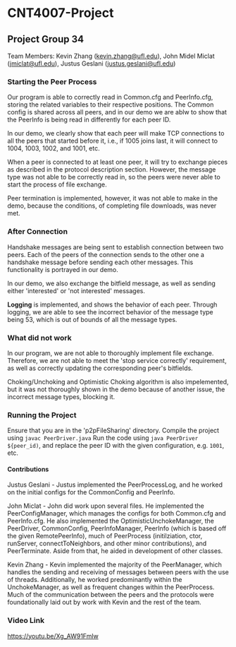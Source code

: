 # CNT4007-Project

## Project Group 34
Team Members: Kevin Zhang (kevin.zhang@ufl.edu), John Midel Miclat (jmiclat@ufl.edu), Justus Geslani (justus.geslani@ufl.edu)


### Starting the Peer Process
Our program is able to correctly read in Common.cfg and PeerInfo.cfg, storing the related variables to their respective positions.
The Common config is shared across all peers, and in our demo we are ablw to show that the PeerInfo is being read in differently for each peer ID.

In our demo, we clearly show that each peer will make TCP connections to all the peers that started before it, i.e., if 1005 joins last, it will connect to 1004, 1003, 1002, and 1001, etc.

When a peer is connected to at least one peer, it will try to exchange pieces as described in the protocol description section. However, the message type was not able to be correctly read in, so the peers were never able to start the process of file exchange.

Peer termination is implemented, however, it was not able to make in the demo, because the conditions, of completing file downloads, was never met.

### After Connection
Handshake messages are being sent to establish connection between two peers. Each of the peers of the connection sends to the other one a handshake message before sending each other messages. This functionality is portrayed in our demo.

In our demo, we also exchange the bitfield message, as well as sending either 'interested' or 'not interested' messages.

**Logging** is implemented, and shows the behavior of each peer. Through logging, we are able to see the incorrect behavior of the message type being 53, which is out of bounds of all the message types. 

### What did not work
In our program, we are not able to thoroughly implement file exchange. Therefore, we are not able to meet the 'stop service correctly' requirement, as well as correctly updating the corresponding peer's bitfields.

Choking/Unchoking and Optimistic Choking algorithm is also impelemented, but it was not thoroughly shown in the demo because of another issue, the incorrect message types, blocking it.

### Running the Project
Ensure that you are in the 'p2pFileSharing' directory.
Compile the project using `javac PeerDriver.java`
Run the code using `java PeerDriver ${peer_id)`, and replace the peer ID with the given configuration, e.g. `1001`, etc.

#### Contributions
Justus Geslani - Justus implemented the PeerProcessLog, and he worked on the initial configs for the CommonConfig and PeerInfo.

John Miclat - John did work upon several files. He implemented the PeerConfigManager, which manages the configs for both Common.cfg and PeerInfo.cfg. He also implemented the OptimisticUnchokeManager, the PeerDriver, CommonConfig, PeerInfoManager, PeerInfo (which is based off the given RemotePeerInfo), much of PeerProcess (initilziation, ctor, runServer, connectToNeighbors, and other minor contributions), and PeerTerminate. Aside from that, he aided in development of other classes.

Kevin Zhang - Kevin implemented the majority of the PeerManager, which handles the sending and receiving of messages between peers with the use of threads. Additionally, he worked predominantly within the UnchokeManager, as well as frequent changes within the PeerProcess. Much of the communication between the peers and the protocols were foundationally laid out by work with Kevin and the rest of the team.


### Video Link
https://youtu.be/Xg_AW91Fmlw
